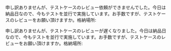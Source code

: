 申し訳ありませんが、テストケースのレビュー依頼ができませんでした。今日は納品日なので、今もテストを並行で実施しています。お手数ですが、テストケースのレビューをお願い頂けますか。格納場所:



申し訳ありませんが、テストケースのレビューが遅くなりました。今日は納品日なので、今もテストを並行で実施しています。お手数ですが、テストケースのレビューをお願い頂けますか。格納場所:
